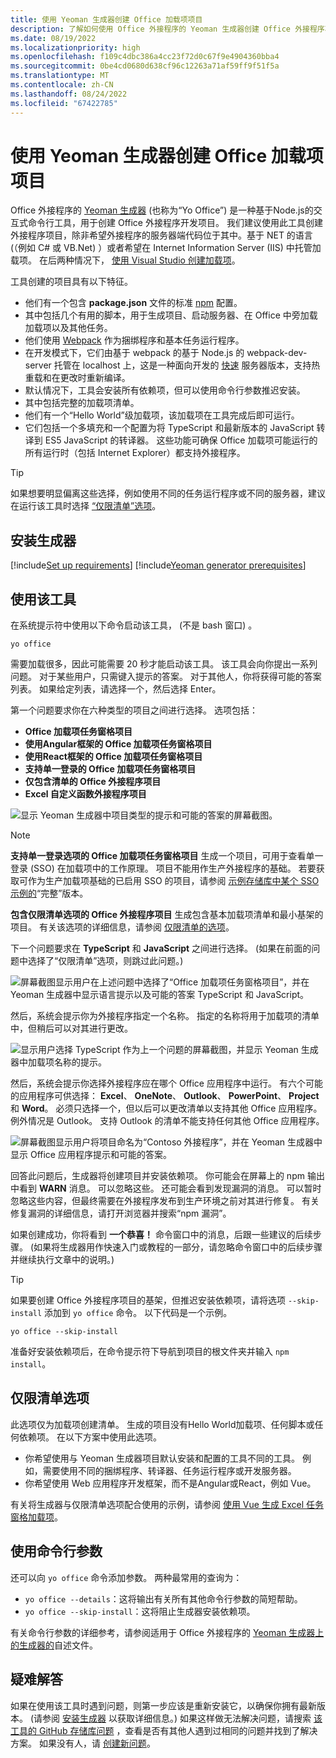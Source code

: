 ```yaml
---
title: 使用 Yeoman 生成器创建 Office 加载项项目
description: 了解如何使用 Office 外接程序的 Yeoman 生成器创建 Office 外接程序项目。
ms.date: 08/19/2022
ms.localizationpriority: high
ms.openlocfilehash: f109c4dbc386a4cc23f72d0c67f9e4904360bba4
ms.sourcegitcommit: 0be4cd0680d638cf96c12263a71af59ff9f51f5a
ms.translationtype: MT
ms.contentlocale: zh-CN
ms.lasthandoff: 08/24/2022
ms.locfileid: "67422785"
---
```

# <a name="create-office-add-in-projects-using-the-yeoman-generator"></a>使用 Yeoman 生成器创建 Office 加载项项目

Office 外接程序的 [Yeoman 生成器](https://github.com/OfficeDev/generator-office) (也称为“Yo Office”) 是一种基于Node.js的交互式命令行工具，用于创建 Office 外接程序开发项目。 我们建议使用此工具创建外接程序项目，除非希望外接程序的服务器端代码位于其中。基于 NET 的语言 (（例如 C# 或 VB.Net) ）或者希望在 Internet Information Server (IIS) 中托管加载项。 在后两种情况下， [使用 Visual Studio 创建加载项](develop-add-ins-visual-studio.md)。

工具创建的项目具有以下特征。

- 他们有一个包含 **package.json** 文件的标准 [npm](https://www.npmjs.com/) 配置。
- 其中包括几个有用的脚本，用于生成项目、启动服务器、在 Office 中旁加载加载项以及其他任务。
- 他们使用 [Webpack](https://webpack.js.org/) 作为捆绑程序和基本任务运行程序。
- 在开发模式下，它们由基于 webpack 的基于 Node.js 的 webpack-dev-server 托管在 localhost 上，这是一种面向开发的 [快速](http://expressjs.com/) 服务器版本，支持热重载和在更改时重新编译。
- 默认情况下，工具会安装所有依赖项，但可以使用命令行参数推迟安装。
- 其中包括完整的加载项清单。
- 他们有一个“Hello World”级加载项，该加载项在工具完成后即可运行。
- 它们包括一个多填充和一个配置为将 TypeScript 和最新版本的 JavaScript 转译到 ES5 JavaScript 的转译器。 这些功能可确保 Office 加载项可能运行的所有运行时（包括 Internet Explorer）都支持外接程序。

> [!TIP]
> 如果想要明显偏离这些选择，例如使用不同的任务运行程序或不同的服务器，建议在运行该工具时选择 [“仅限清单”选项](#manifest-only-option)。

## <a name="install-the-generator"></a>安装生成器

[!include[Set up requirements](../includes/set-up-dev-environment-beforehand.md)]
[!include[Yeoman generator prerequisites](../includes/quickstart-yo-prerequisites.md)]

## <a name="use-the-tool"></a>使用该工具

在系统提示符中使用以下命令启动该工具， (不是 bash 窗口) 。

```command&nbsp;line
yo office 
```

需要加载很多，因此可能需要 20 秒才能启动该工具。 该工具会向你提出一系列问题。 对于某些用户，只需键入提示的答案。 对于其他人，你将获得可能的答案列表。 如果给定列表，请选择一个，然后选择 Enter。

第一个问题要求你在六种类型的项目之间进行选择。 选项包括：

- **Office 加载项任务窗格项目**
- **使用Angular框架的 Office 加载项任务窗格项目**
- **使用React框架的 Office 加载项任务窗格项目**
- **支持单一登录的 Office 加载项任务窗格项目**
- **仅包含清单的 Office 外接程序项目**
- **Excel 自定义函数外接程序项目**

![显示 Yeoman 生成器中项目类型的提示和可能的答案的屏幕截图。](../images/yo-office-project-type-prompt.png)

> [!NOTE]
> **支持单一登录选项的 Office 加载项任务窗格项目** 生成一个项目，可用于查看单一登录 (SSO) 在加载项中的工作原理。 项目不能用作生产外接程序的基础。 若要获取可作为生产加载项基础的已启用 SSO 的项目，请参阅 [示例存储库中某个 SSO 示例的](https://github.com/OfficeDev/Office-Add-in-samples/tree/main/Samples/auth)“完整”版本。
>
> **包含仅限清单选项的 Office 外接程序项目** 生成包含基本加载项清单和最小基架的项目。 有关该选项的详细信息，请参阅 [仅限清单的选项](#manifest-only-option)。

下一个问题要求在 **TypeScript** 和 **JavaScript** 之间进行选择。  (如果在前面的问题中选择了“仅限清单”选项，则跳过此问题。) 

![屏幕截图显示用户在上述问题中选择了“Office 加载项任务窗格项目”，并在 Yeoman 生成器中显示语言提示以及可能的答案 TypeScript 和 JavaScript。](../images/yo-office-language-prompt.png)

然后，系统会提示你为外接程序指定一个名称。 指定的名称将用于加载项的清单中，但稍后可以对其进行更改。

![显示用户选择 TypeScript 作为上一个问题的屏幕截图，并显示 Yeoman 生成器中加载项名称的提示。](../images/yo-office-name-prompt.png)

然后，系统会提示你选择外接程序应在哪个 Office 应用程序中运行。 有六个可能的应用程序可供选择： **Excel**、 **OneNote**、 **Outlook**、 **PowerPoint**、 **Project** 和 **Word**。 必须只选择一个，但以后可以更改清单以支持其他 Office 应用程序。 例外情况是 Outlook。 支持 Outlook 的清单不能支持任何其他 Office 应用程序。

![屏幕截图显示用户将项目命名为“Contoso 外接程序”，并在 Yeoman 生成器中显示 Office 应用程序提示和可能的答案。](../images/yo-office-host-prompt.png)

回答此问题后，生成器将创建项目并安装依赖项。 你可能会在屏幕上的 npm 输出中看到 **WARN** 消息。 可以忽略这些。 还可能会看到发现漏洞的消息。 可以暂时忽略这些内容，但最终需要在外接程序发布到生产环境之前对其进行修复。 有关修复漏洞的详细信息，请打开浏览器并搜索“npm 漏洞”。

如果创建成功，你将看到 **一个恭喜！** 命令窗口中的消息，后跟一些建议的后续步骤。  (如果将生成器用作快速入门或教程的一部分，请忽略命令窗口中的后续步骤并继续执行文章中的说明。) 

> [!TIP]
> 如果要创建 Office 外接程序项目的基架，但推迟安装依赖项，请将选项 `--skip-install` 添加到 `yo office` 命令。 以下代码是一个示例。
>
> ```command&nbsp;line
> yo office --skip-install
> ```
>
> 准备好安装依赖项后，在命令提示符下导航到项目的根文件夹并输入 `npm install`。

## <a name="manifest-only-option"></a>仅限清单选项

此选项仅为加载项创建清单。 生成的项目没有Hello World加载项、任何脚本或任何依赖项。 在以下方案中使用此选项。

- 你希望使用与 Yeoman 生成器项目默认安装和配置的工具不同的工具。 例如，需要使用不同的捆绑程序、转译器、任务运行程序或开发服务器。
- 你希望使用 Web 应用程序开发框架，而不是Angular或React，例如 Vue。

有关将生成器与仅限清单选项配合使用的示例，请参阅 [使用 Vue 生成 Excel 任务窗格加载项](../quickstarts/excel-quickstart-vue.md)。

## <a name="use-command-line-parameters"></a>使用命令行参数

还可以向 `yo office` 命令添加参数。 两种最常用的查询为：

- `yo office --details`：这将输出有关所有其他命令行参数的简短帮助。
- `yo office --skip-install`：这将阻止生成器安装依赖项。

有关命令行参数的详细参考，请参阅适用于 Office 外接程序的 [Yeoman 生成器上的生成器的](https://github.com/officedev/generator-office)自述文件。

## <a name="troubleshooting"></a>疑难解答

如果在使用该工具时遇到问题，则第一步应该是重新安装它，以确保你拥有最新版本。  (请参阅 [安装生成器](#install-the-generator) 以获取详细信息。) 如果这样做无法解决问题，请搜索 [该工具的 GitHub 存储库问题](https://github.com/OfficeDev/generator-office/issues) ，查看是否有其他人遇到过相同的问题并找到了解决方案。 如果没有人，请 [创建新问题](https://github.com/OfficeDev/generator-office/issues/new?assignees=&labels=needs+triage&template=bug_report.md&title=)。
